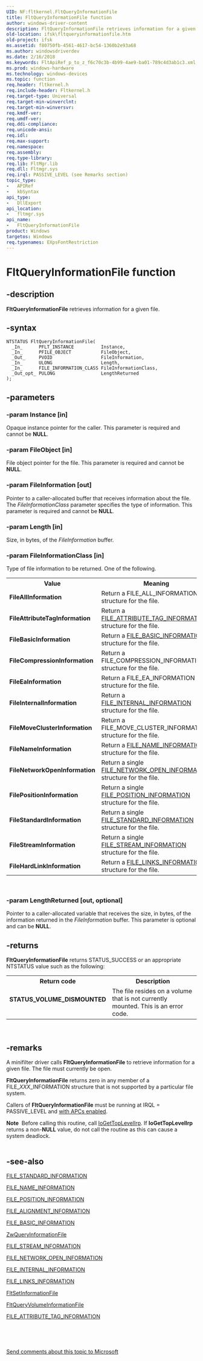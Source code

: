 ```yaml
---
UID: NF:fltkernel.FltQueryInformationFile
title: FltQueryInformationFile function
author: windows-driver-content
description: FltQueryInformationFile retrieves information for a given file.
old-location: ifsk\fltqueryinformationfile.htm
old-project: ifsk
ms.assetid: f80750fb-4561-4617-bc54-1360b2e93a68
ms.author: windowsdriverdev
ms.date: 2/16/2018
ms.keywords: FltApiRef_p_to_z_f6c70c3b-4b99-4ae9-ba01-789c4d3ab1c3.xml, FltQueryInformationFile, FltQueryInformationFile function [Installable File System Drivers], fltkernel/FltQueryInformationFile, ifsk.fltqueryinformationfile
ms.prod: windows-hardware
ms.technology: windows-devices
ms.topic: function
req.header: fltkernel.h
req.include-header: Fltkernel.h
req.target-type: Universal
req.target-min-winverclnt: 
req.target-min-winversvr: 
req.kmdf-ver: 
req.umdf-ver: 
req.ddi-compliance: 
req.unicode-ansi: 
req.idl: 
req.max-support: 
req.namespace: 
req.assembly: 
req.type-library: 
req.lib: FltMgr.lib
req.dll: Fltmgr.sys
req.irql: PASSIVE_LEVEL (see Remarks section)
topic_type:
-	APIRef
-	kbSyntax
api_type:
-	DllExport
api_location:
-	fltmgr.sys
api_name:
-	FltQueryInformationFile
product: Windows
targetos: Windows
req.typenames: EXpsFontRestriction
---
```


# FltQueryInformationFile function


## -description


<b>FltQueryInformationFile</b> retrieves information for a given file. 


## -syntax


````
NTSTATUS FltQueryInformationFile(
  _In_      PFLT_INSTANCE          Instance,
  _In_      PFILE_OBJECT           FileObject,
  _Out_     PVOID                  FileInformation,
  _In_      ULONG                  Length,
  _In_      FILE_INFORMATION_CLASS FileInformationClass,
  _Out_opt_ PULONG                 LengthReturned
);
````


## -parameters




### -param Instance [in]

Opaque instance pointer for the caller. This parameter is required and cannot be <b>NULL</b>. 


### -param FileObject [in]

File object pointer for the file. This parameter is required and cannot be <b>NULL</b>. 


### -param FileInformation [out]

Pointer to a caller-allocated buffer that receives information about the file. The <i>FileInformationClass</i> parameter specifies the type of information. This parameter is required and cannot be <b>NULL</b>. 


### -param Length [in]

Size, in bytes, of the <i>FileInformation</i> buffer. 


### -param FileInformationClass [in]

Type of file information to be returned. One of the following. 

<table>
<tr>
<th>Value</th>
<th>Meaning</th>
</tr>
<tr>
<td>
<b>FileAllInformation</b>

</td>
<td>
Return a FILE_ALL_INFORMATION structure for the file. 

</td>
</tr>
<tr>
<td>
<b>FileAttributeTagInformation</b>

</td>
<td>
Return a <a href="..\ntddk\ns-ntddk-_file_attribute_tag_information.md">FILE_ATTRIBUTE_TAG_INFORMATION</a> structure for the file. 

</td>
</tr>
<tr>
<td>
<b>FileBasicInformation</b>

</td>
<td>
Return a <a href="..\wdm\ns-wdm-_file_basic_information.md">FILE_BASIC_INFORMATION</a> structure for the file. 

</td>
</tr>
<tr>
<td>
<b>FileCompressionInformation</b>

</td>
<td>
Return a FILE_COMPRESSION_INFORMATION structure for the file. 

</td>
</tr>
<tr>
<td>
<b>FileEaInformation</b>

</td>
<td>
Return a FILE_EA_INFORMATION structure for the file. 

</td>
</tr>
<tr>
<td>
<b>FileInternalInformation</b>

</td>
<td>
Return a <a href="..\ntifs\ns-ntifs-_file_internal_information.md">FILE_INTERNAL_INFORMATION</a> structure for the file. 

</td>
</tr>
<tr>
<td>
<b>FileMoveClusterInformation</b>

</td>
<td>
Return a FILE_MOVE_CLUSTER_INFORMATION structure for the file. 

</td>
</tr>
<tr>
<td>
<b>FileNameInformation</b>

</td>
<td>
Return a <a href="..\ntddk\ns-ntddk-_file_name_information.md">FILE_NAME_INFORMATION</a> structure for the file. 

</td>
</tr>
<tr>
<td>
<b>FileNetworkOpenInformation</b>

</td>
<td>
Return a single <a href="..\wdm\ns-wdm-_file_network_open_information.md">FILE_NETWORK_OPEN_INFORMATION</a> structure for the file. 

</td>
</tr>
<tr>
<td>
<b>FilePositionInformation</b>

</td>
<td>
Return a single <a href="..\wdm\ns-wdm-_file_position_information.md">FILE_POSITION_INFORMATION</a> structure for the file. 

</td>
</tr>
<tr>
<td>
<b>FileStandardInformation</b>

</td>
<td>
Return a single <a href="..\wdm\ns-wdm-_file_standard_information.md">FILE_STANDARD_INFORMATION</a> structure for the file. 

</td>
</tr>
<tr>
<td>
<b>FileStreamInformation</b>

</td>
<td>
Return a single <a href="..\ntifs\ns-ntifs-_file_stream_information.md">FILE_STREAM_INFORMATION</a> structure for the file. 

</td>
</tr>
<tr>
<td>
<b>FileHardLinkInformation</b>

</td>
<td>
Return a <a href="..\ntifs\ns-ntifs-_file_links_information.md">FILE_LINKS_INFORMATION</a> structure for the file. 

</td>
</tr>
</table>
 


### -param LengthReturned [out, optional]

Pointer to a caller-allocated variable that receives the size, in bytes, of the information returned in the <i>FileInformation</i> buffer. This parameter is optional and can be <b>NULL</b>. 


## -returns



<b>FltQueryInformationFile</b> returns STATUS_SUCCESS or an appropriate NTSTATUS value such as the following: 

<table>
<tr>
<th>Return code</th>
<th>Description</th>
</tr>
<tr>
<td width="40%">
<dl>
<dt><b>STATUS_VOLUME_DISMOUNTED</b></dt>
</dl>
</td>
<td width="60%">
The file resides on a volume that is not currently mounted. This is an error code. 

</td>
</tr>
</table>
 




## -remarks



A minifilter driver calls <b>FltQueryInformationFile</b> to retrieve information for a given file. The file must currently be open. 

<b>FltQueryInformationFile</b> returns zero in any member of a FILE_<i>XXX</i>_INFORMATION structure that is not supported by a particular file system. 

Callers of <b>FltQueryInformationFile</b> must be running at IRQL = PASSIVE_LEVEL and <a href="https://msdn.microsoft.com/0578df31-1467-4bad-ba62-081d61278deb">with APCs enabled</a>.

<div class="alert"><b>Note</b>  Before calling this routine, call <a href="..\wdm\nf-wdm-iogettoplevelirp.md">IoGetTopLevelIrp</a>.  If <b>IoGetTopLevelIrp</b> returns a non-<b>NULL</b> value, do not call the routine as this can cause a system deadlock.</div>
<div> </div>



## -see-also

<a href="..\wdm\ns-wdm-_file_standard_information.md">FILE_STANDARD_INFORMATION</a>



<a href="..\ntddk\ns-ntddk-_file_name_information.md">FILE_NAME_INFORMATION</a>



<a href="..\wdm\ns-wdm-_file_position_information.md">FILE_POSITION_INFORMATION</a>



<a href="..\ntddk\ns-ntddk-_file_alignment_information.md">FILE_ALIGNMENT_INFORMATION</a>



<a href="..\wdm\ns-wdm-_file_basic_information.md">FILE_BASIC_INFORMATION</a>



<a href="..\wdm\nf-wdm-zwqueryinformationfile.md">ZwQueryInformationFile</a>



<a href="..\ntifs\ns-ntifs-_file_stream_information.md">FILE_STREAM_INFORMATION</a>



<a href="..\wdm\ns-wdm-_file_network_open_information.md">FILE_NETWORK_OPEN_INFORMATION</a>



<a href="..\ntifs\ns-ntifs-_file_internal_information.md">FILE_INTERNAL_INFORMATION</a>



<a href="..\ntifs\ns-ntifs-_file_links_information.md">FILE_LINKS_INFORMATION</a>



<a href="..\fltkernel\nf-fltkernel-fltsetinformationfile.md">FltSetInformationFile</a>



<a href="..\fltkernel\nf-fltkernel-fltqueryvolumeinformationfile.md">FltQueryVolumeInformationFile</a>



<a href="..\ntddk\ns-ntddk-_file_attribute_tag_information.md">FILE_ATTRIBUTE_TAG_INFORMATION</a>



 

 

<a href="mailto:wsddocfb@microsoft.com?subject=Documentation%20feedback [ifsk\ifsk]:%20FltQueryInformationFile function%20 RELEASE:%20(2/16/2018)&amp;body=%0A%0APRIVACY STATEMENT%0A%0AWe use your feedback to improve the documentation. We don't use your email address for any other purpose, and we'll remove your email address from our system after the issue that you're reporting is fixed. While we're working to fix this issue, we might send you an email message to ask for more info. Later, we might also send you an email message to let you know that we've addressed your feedback.%0A%0AFor more info about Microsoft's privacy policy, see http://privacy.microsoft.com/en-us/default.aspx." title="Send comments about this topic to Microsoft">Send comments about this topic to Microsoft</a>

